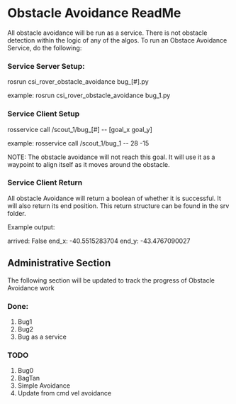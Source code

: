 # Obstacle Avoidance ReadMe
All obstacle avoidance will be run as a service. There is not obstacle detection within the logic of any of the algos.
To run an Obstace Avoidance Service, do the following:

### Service Server Setup:

rosrun csi_rover_obstacle_avoidance bug_[#].py 

example: rosrun csi_rover_obstacle_avoidance bug_1.py 


### Service Client Setup

rosservice call /scout_1/bug_[#] -- [goal_x goal_y]

example: rosservice call /scout_1/bug_1 -- 28 -15

NOTE: The obstacle avoidance will not reach this goal. It will use it as a waypoint to align itself as it
moves around the obstacle.

### Service Client Return

All obstacle Avoidance will return a boolean of whether it is successful.
It will also return its end position. This return structure can be found in the srv folder.

Example output: 

arrived: False
end_x: -40.5515283704
end_y: -43.4767090027


## Administrative Section
The following section will be updated to track the progress of Obstacle Avoidance work

### Done:

1. Bug1
2. Bug2
3. Bug as a service

### TODO

1. Bug0
2. BagTan
3. Simple Avoidance
4. Update from cmd vel avoidance
